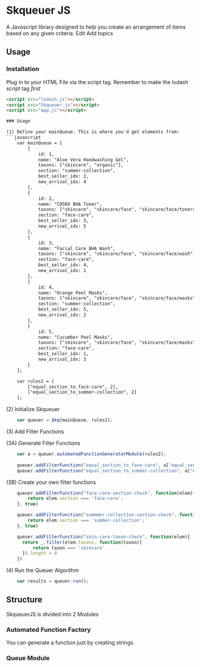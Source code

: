 # Skqueuer JS

A Javascript library designed to help you create an arrangement of items based on any given criteria. Edit
Add topics

## Usage

### Installation
Plug in to your HTML File via the script tag. Remember to make the lodash script tag _first_
```html
<script src="lodash.js"></script>
<script src="Skqueuer.js"></script>
<script src="app.js"></script>

### Usage

(1) Define your mainQueue. This is where you'd get elements from:
```javascript
    var mainQueue = [
        {
            id: 1,
            name: "Aloe Vera Handwashing Gel",
            taxons: ["skincare", "organic"],
            section: "summer-collection",
            best_seller_idx: 2,
            new_arrival_idx: 4
        },
        {
            id: 2,
            name: "COSRX BHA Toner",
            taxons: ["skincare", "skincare/face", "skincare/face/toners"],
            section: "face-care",
            best_seller_idx: 3,
            new_arrival_idx: 5
        },
        {
            id: 3,
            name: "Facial Care BHA Wash",
            taxons: ["skincare", "skincare/face", "skincare/face/wash"],
            section: "face-care",
            best_seller_idx: 4,
            new_arrival_idx: 1
        },
        {
            id: 4,
            name: "Orange Peel Masks",
            taxons: ["skincare", "skincare/face", "skincare/face/masks"],
            section: "summer-collection",
            best_seller_idx: 5,
            new_arrival_idx: 2
        },
        {
            id: 5,
            name: "Cucumber Peel Masks",
            taxons: ["skincare", "skincare/face", "skincare/face/masks"],
            section: "face-care",
            best_seller_idx: 1,
            new_arrival_idx: 3
        }
    ];

    var rules2 = [
        ["equal_section_to_face-care", 2],
        ["equal_section_to_summer-collection", 2]
    ]; 
```

(2) Initialize Skqueuer
```javascript
    var queuer = $kq(mainQueue, rules2);
```

(3) Add Filter Functions

(3A) Generate Filter Functions
```javascript
    var a = queuer.automatedFunctionGeneratorModule(rules2);
    
    queuer.addFilterFunction("equal_section_to_face-care", a["equal_section_to_face-care"])
    queuer.addFilterFunction("equal_section_to_summer-collection", a["equal_section_to_summer-collection"])
```

(3B) Create your own filter functions
```javascript
    queuer.addFilterFunction("face-care-section-check", function(elem){
        return elem.section === 'face-care';
    }, true)

    queuer.addFilterFunction("summmer-collection-section-check", function(elem){
        return elem.section === 'summer-collection';
    }, true)

    queuer.addFilterFunction("skin-care-taxon-check", function(elem){
      return _.filter(elem.taxons, function(taxon){
          return taxon === 'skincare'
      }).length > 0
    })

```

(4) Run the Queuer Algorithm
```javascript
    var results = queuer.run();
```

## Structure
SkqueuerJS is divided into 2 Modules

### Automated Function Factory
You can generate a function just by creating strings.
### Queue Module

